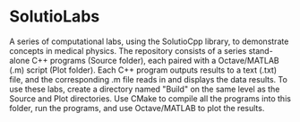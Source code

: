 # SolutioLabs
A series of computational labs, using the SolutioCpp library, to demonstrate concepts in medical physics. 
The repository consists of a series stand-alone C++ programs (Source folder), each paired with a Octave/MATLAB (.m) script (Plot folder). 
Each C++ program outputs results to a text (.txt) file, and the corresponding .m file reads in and displays the data results.
To use these labs, create a directory named "Build" on the same level as the Source and Plot directories.
Use CMake to compile all the programs into this folder, run the programs, and use Octave/MATLAB to plot the results.
